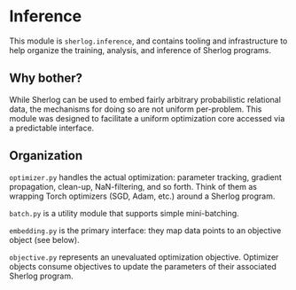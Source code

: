 # Inference

This module is `sherlog.inference`, and contains tooling and infrastructure to help organize the training, analysis, and inference of Sherlog programs.

## Why bother?

While Sherlog can be used to embed fairly arbitrary probabilistic relational data, the mechanisms for doing so are not uniform per-problem. This module was designed to facilitate a uniform optimization core accessed via a predictable interface.

## Organization

`optimizer.py` handles the actual optimization: parameter tracking, gradient propagation, clean-up, NaN-filtering, and so forth. Think of them as wrapping Torch optimizers (SGD, Adam, etc.) around a Sherlog program.

`batch.py` is a utility module that supports simple mini-batching.

`embedding.py` is the primary interface: they map data points to an objective object (see below).

`objective.py` represents an unevaluated optimization objective. Optimizer objects consume objectives to update the parameters of their associated Sherlog program.